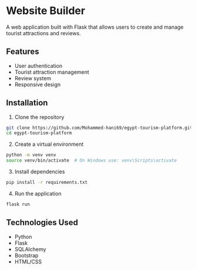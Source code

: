 # Website Builder

A web application built with Flask that allows users to create and manage tourist attractions and reviews.

## Features

- User authentication
- Tourist attraction management
- Review system
- Responsive design

## Installation

1. Clone the repository
```bash
git clone https://github.com/Mohammed-hani69/egypt-tourism-platform.git
cd egypt-tourism-platform
```

2. Create a virtual environment
```bash
python -m venv venv
source venv/bin/activate  # On Windows use: venv\Scripts\activate
```

3. Install dependencies
```bash
pip install -r requirements.txt
```

4. Run the application
```bash
flask run
```

## Technologies Used

- Python
- Flask
- SQLAlchemy
- Bootstrap
- HTML/CSS
